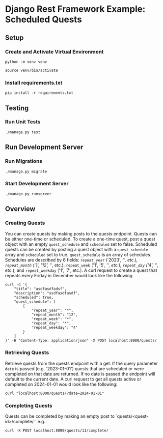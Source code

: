 # Django Rest Framework Example: Scheduled Quests

## Setup
### Create and Activate Virtual Environment
```python -m venv venv```

```source venv/bin/activate```
### Install requirements.txt
```pip install -r requirements.txt```

## Testing
### Run Unit Tests
```./manage.py test```

## Run Development Server
### Run Migrations
```./manage.py migrate```
### Start Development Server
```./manage.py runserver```

## Overview
### Creating Quests
You can create quests by making posts to the quests endpoint.  Quests can be either one-time or scheduled.  To create a one-time quest, post a quest object with an empty `quest_schedule` and `scheduled` set to false.  Scheduled quests can be created by posting a quest object with a `quest_schedule` array and `scheduled` set to true.  `quest_schedule` is an array of schedules. Schedules are described by 6 fields: `repeat_year` ('2023', '*', etc.), `repeat_month` ('1', '12', '*', etc.), `repeat_week` ('1', '5', '*', etc.), `repeat_day` ('4', '*', etc.), and `repeat_weekday` ('1', '7', etc.).  A curl request to create a quest that repeats every Friday in December would look like the following:
```
curl -d '{
    "title": "asdfasdfadsf",
    "description": "asdfasdfasdf",
    "scheduled": true,
    "quest_schedule": [
        {
            "repeat_year": "*",
            "repeat_month": "12",
            "repeat_week": "*",
            "repeat_day": "*",
            "repeat_weekday": "4"
        }
    ]
}' -H "Content-Type: application/json" -X POST localhost:8000/quests/ 
```

### Retrieving Quests
Retrieve quests from the quests endpoint with a get.  If the query parameter `date` is passed (e.g. '2023-01-01') quests that are scheduled or were completed on that date are returned.  If no date is passed the endpoint will default to the current date.  A curl request to get all quests active or completed on 2024-01-01 would look like the following:
```
curl "localhost:8000/quests/?date=2024-01-01"
```

 ### Completing Quests
 Quests can be completed by making an empty post to `quests/\<quest-id\>/complete/`` e.g.
 
 ```curl -X POST localhost:8000/quests/11/complete/```


